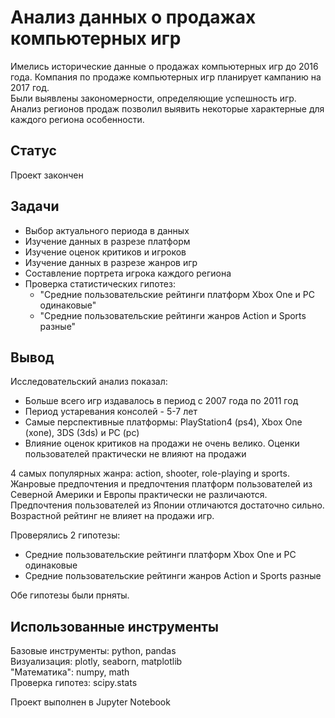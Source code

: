 # Анализ данных о продажах компьютерных игр  
Имелись исторические данные о продажах компьютерных игр до 2016 года. Компания по продаже компьютерных игр планирует кампанию на 2017 год.  
Были выявлены закономерности, определяющие успешность игр. Анализ регионов продаж позволил выявить некоторые характерные для каждого региона особенности.  

## Статус
Проект закончен

## Задачи
- Выбор актуального периода в данных  
- Изучение данных в разрезе платформ  
- Изучение оценок критиков и игроков  
- Изучение данных в разрезе жанров игр  
- Составление портрета игрока каждого региона
- Проверка статистических гипотез:
  - "Средние пользовательские рейтинги платформ Xbox One и PC одинаковые"
  - "Средние пользовательские рейтинги жанров Action и Sports разные"  

## Вывод
Исследовательский анализ показал:
- Больше всего игр издавалось в период с 2007 года по 2011 год  
- Период устаревания консолей - 5-7 лет  
- Самые перспективные платформы: PlayStation4 (ps4), Xbox One (xone), 3DS (3ds) и PC (pc)  
- Влияние оценок критиков на продажи не очень велико. Оценки пользователей практически не влияют на продажи  

4 самых популярных жанра: action, shooter, role-playing и sports.  
Жанровые предпочтения и предпочтения платформ пользователей из Северной Америки и Европы практически не различаются. Предпочтения пользователей из Японии отличаются достаточно сильно. Возрастной рейтинг не влияет на продажи игр.

Проверялись 2 гипотезы:
- Средние пользовательские рейтинги платформ Xbox One и PC одинаковые  
- Средние пользовательские рейтинги жанров Action и Sports разные  

Обе гипотезы были прняты.

## Использованные инструменты  
Базовые инструменты: python, pandas  
Визуализация: plotly, seaborn, matplotlib  
"Математика": numpy, math  
Проверка гипотез: scipy.stats  

Проект выполнен в Jupyter Notebook
